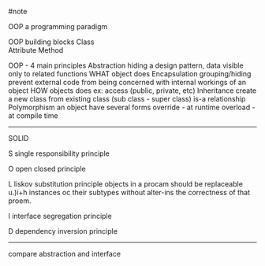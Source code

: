 #note

OOP
a programming paradigm

OOP building blocks
    Class   
    Attribute
    Method

OOP - 4 main principles
    Abstraction
        hiding
        a design pattern, data visible only to related functions
        WHAT object does
    Encapsulation
        grouping/hiding
        prevent external code from being concerned with internal workings of an object
        HOW objects does
        ex: access (public, private, etc)
    Inheritance
        create a new class from existing class (sub class - super class)
        is-a relationship
    Polymorphism
        an object have several forms
        override - at runtime
        overload - at compile time


------

SOLID

S
single responsibility principle

O
open closed principle

L
liskov substitution principle
objects in a procam should be replaceable
u.)i+h instances oc their subtypes without alter-ins
the correctness of that proem.

I
interface segregation principle

D
dependency inversion principle

-----
compare abstraction and interface



